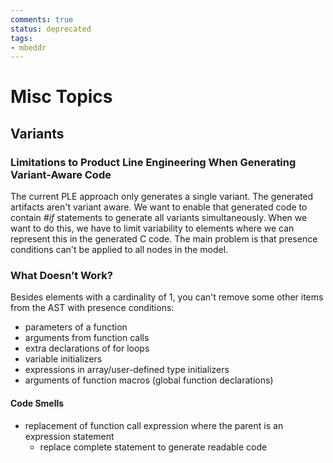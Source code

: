 ```yaml
---
comments: true
status: deprecated
tags:
- mbeddr
---
```


# Misc Topics

## Variants

### Limitations to Product Line Engineering When Generating Variant-Aware Code

The current PLE approach only generates a single variant. The generated artifacts aren't variant aware. We want to enable that generated code to contain *#if* statements to generate all variants simultaneously. When we want to do this, we have to limit variability to elements where we can represent this in the generated C code. The main problem is that presence conditions can't be applied to all nodes in the model.

### What Doesn’t Work?

Besides elements with a cardinality of 1, you can't remove some other items from the AST with presence conditions:

- parameters of a function
- arguments from function calls
- extra declarations of for loops
- variable initializers
- expressions in array/user-defined type initializers
- arguments of function macros (global function declarations)


#### Code Smells

- replacement of function call expression where the parent is an expression statement
    + replace complete statement to generate readable code

